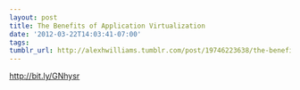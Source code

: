 ```yaml
---
layout: post
title: The Benefits of Application Virtualization
date: '2012-03-22T14:03:41-07:00'
tags: 
tumblr_url: http://alexhwilliams.tumblr.com/post/19746223638/the-benefits-of-application-virtualization
---
```

<p><a href="http://bit.ly/GNhysr">http://bit.ly/GNhysr</a></p>
